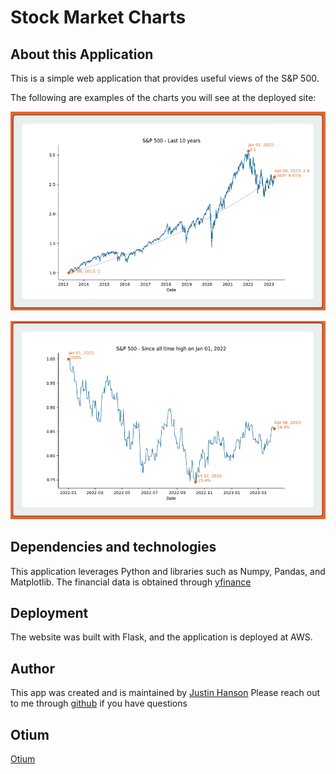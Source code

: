 # Stock Market Charts

## About this Application
This is a simple web application that provides useful views of the S&P 500.

The following are examples of the charts you will see at the deployed site:

![example chart](./docs/chart1.png)

![example chart](./docs/chart2.png)

## Dependencies and technologies
This application leverages Python and libraries such as Numpy, Pandas, and Matplotlib.
The financial data is obtained through [yfinance](https://pypi.org/project/yfinance/)

## Deployment
The website was built with Flask, and the application is deployed at AWS.


## Author
This app was created and is maintained by [Justin Hanson](https://www.justin-codes.com)
Please reach out to me through [github](https://github.com/hansonjw) if you have questions

## Otium
[Otium](https://en.wikipedia.org/wiki/Otium)